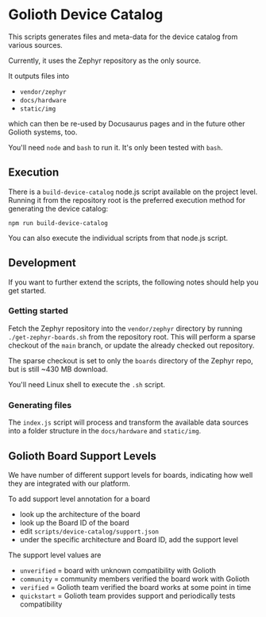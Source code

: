 # Golioth Device Catalog

This scripts generates files and meta-data for the device catalog
from various sources.

Currently, it uses the Zephyr repository as the only source.

It outputs files into
* `vendor/zephyr`
* `docs/hardware`
* `static/img`

which can then be re-used by Docusaurus pages and in the future other Golioth systems, too.

You'll need `node` and `bash` to run it. It's only been tested with `bash`.

## Execution

There is a `build-device-catalog` node.js script available on the project level. Running it from the
repository root is the preferred execution method for generating the device catalog:

`npm run build-device-catalog`

You can also execute the individual scripts from that node.js script.

## Development

If you want to further extend the scripts, the following notes should help you get started.

### Getting started

Fetch the Zephyr repository into the `vendor/zephyr` directory by running `./get-zephyr-boards.sh` from the repository root.
This will perform a sparse checkout of the `main` branch, or update the already checked out repository.

The sparse checkout is set to only the `boards` directory of the Zephyr repo, but is still ~430 MB download.

You'll need Linux shell to execute the `.sh` script.

### Generating files

The `index.js` script will process and transform the available data sources into a folder structure in the `docs/hardware` and `static/img`.


## Golioth Board Support Levels

We have number of different support levels for boards, indicating how
well they are integrated with our platform.

To add support level annotation for a board
* look up the architecture of the board
* look up the Board ID of the board
* edit `scripts/device-catalog/support.json`
* under the specific architecture and Board ID, add the support level

The support level values are
* `unverified` = board with unknown compatibility with Golioth
* `community` = community members verified the board work with Golioth
* `verified` = Golioth team verified the board works at some point in time
* `quickstart` = Golioth team provides support and periodically tests compatibility
